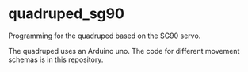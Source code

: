 # quadruped_sg90
Programming for the quadruped based on the SG90 servo.

The quadruped uses an Arduino uno. The code for different movement schemas is in this repository.

